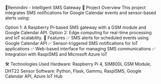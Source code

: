 📡Remindini - Intelligent SMS Gateway
📌 Project Overview
This project integrates SMS notifications for Google Calendar events and sensor-based alerts using:

Option 1: A Raspberry Pi-based SMS gateway with a GSM module and Google Calendar API.
Option 2: Edge computing for real-time processing and IoT scalability.
🚀 Features
✅ SMS alerts for scheduled events using Google Calendar API
✅ Sensor-triggered SMS notifications for IoT applications
✅ Web-based interface for managing SMS communications
✅ Integration with RaspiSMS and Microsoft Azure IoT

🛠️ Technologies Used
Hardware: Raspberry Pi 4, SIM800L GSM Module, DHT22 Sensor
Software: Python, Flask, Gammu, RaspiSMS, Google Calendar API, Azure IoT Hub
